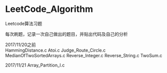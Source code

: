 # LeetCode_Algorithm
Leetcode算法习题

每次刷题，记录一次自己做出的题目，并贴出代码及自己的分析

2017/11/20之前  
HammingDistance.c 
Atoi.c
Judge_Route_Circle.c
MedianOfTwoSortedArrays.c
Reverse_Integer.c
Reverse_String.c
TwoSum.c

2017/11/21   Array_Partition_I.c 
